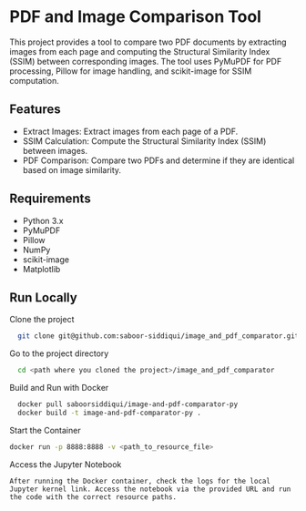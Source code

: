 # PDF and Image Comparison Tool

 This project provides a tool to compare two PDF documents by extracting images from each page and computing the Structural Similarity Index (SSIM) between corresponding images. The tool uses PyMuPDF for PDF processing, Pillow for image handling, and scikit-image for SSIM computation.

 
## Features

- Extract Images: Extract images from each page of a PDF.
- SSIM Calculation: Compute the Structural Similarity Index (SSIM) between images.
- PDF Comparison: Compare two PDFs and determine if they are identical based on image similarity.


## Requirements

- Python 3.x
- PyMuPDF
- Pillow
- NumPy
- scikit-image
- Matplotlib
    
## Run Locally

Clone the project

```bash
  git clone git@github.com:saboor-siddiqui/image_and_pdf_comparator.git
```

Go to the project directory

```bash
  cd <path where you cloned the project>/image_and_pdf_comparator
```

Build and Run with Docker

```bash
  docker pull saboorsiddiqui/image-and-pdf-comparator-py
  docker build -t image-and-pdf-comparator-py .
```

Start the Container

```bash
docker run -p 8888:8888 -v <path_to_resource_file>
```

Access the Jupyter Notebook
```
After running the Docker container, check the logs for the local Jupyter kernel link. Access the notebook via the provided URL and run the code with the correct resource paths.
```

